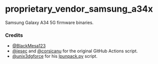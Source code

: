# proprietary_vendor_samsung_a34x
Samsung Galaxy A34 5G firmware binaries.

### Credits
- [@BlackMesa123](https://github.com/BlackMesa123)
- [@jesec](https://github.com/jesec) and [@corsicanu](https://github.com/corsicanu) for the original GitHub Actions script.
- [@unix3dgforce](https://github.com/unix3dgforce) for his [lpunpack.py](https://github.com/unix3dgforce/lpunpack) script.
